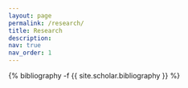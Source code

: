 ```yaml
---
layout: page
permalink: /research/
title: Research
description:
nav: true
nav_order: 1
---
```

<!-- _pages/research.md -->
<div class="research">

{% bibliography -f {{ site.scholar.bibliography }} %}

</div>
